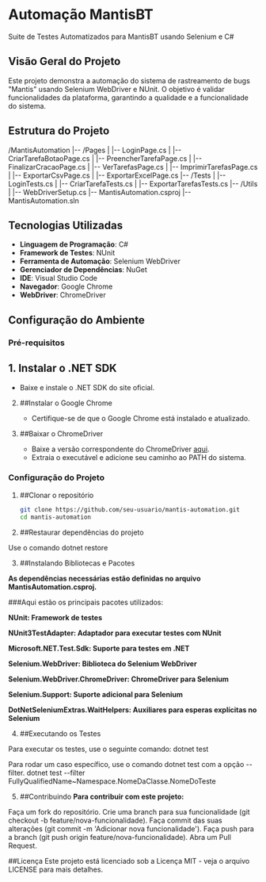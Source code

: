 # Automação MantisBT

Suite de Testes Automatizados para MantisBT usando Selenium e C#

## Visão Geral do Projeto

Este projeto demonstra a automação do sistema de rastreamento de bugs "Mantis" usando Selenium WebDriver e NUnit. O objetivo é validar funcionalidades da plataforma, garantindo a qualidade e a funcionalidade do sistema.


## Estrutura do Projeto

/MantisAutomation
|-- /Pages
| |-- LoginPage.cs
| |-- CriarTarefaBotaoPage.cs
| |-- PreencherTarefaPage.cs
| |-- FinalizarCracaoPage.cs
| |-- VerTarefasPage.cs
| |-- ImprimirTarefasPage.cs
| |-- ExportarCsvPage.cs
| |-- ExportarExcelPage.cs
|-- /Tests
| |-- LoginTests.cs
| |-- CriarTarefaTests.cs
| |-- ExportarTarefasTests.cs
|-- /Utils
| |-- WebDriverSetup.cs
|-- MantisAutomation.csproj
|-- MantisAutomation.sln



## Tecnologias Utilizadas

- **Linguagem de Programação**: C#
- **Framework de Testes**: NUnit
- **Ferramenta de Automação**: Selenium WebDriver
- **Gerenciador de Dependências**: NuGet
- **IDE**: Visual Studio Code
- **Navegador**: Google Chrome
- **WebDriver**: ChromeDriver


## Configuração do Ambiente

### Pré-requisitos

## 1. Instalar o .NET SDK
   - Baixe e instale o .NET SDK do site oficial.
   

2. ##Instalar o Google Chrome
   - Certifique-se de que o Google Chrome está instalado e atualizado.


3. ##Baixar o ChromeDriver
   - Baixe a versão correspondente do ChromeDriver [aqui](https://sites.google.com/a/chromium.org/chromedriver/downloads).
   - Extraia o executável e adicione seu caminho ao PATH do sistema.


### Configuração do Projeto

1. ##Clonar o repositório
   ```sh
   git clone https://github.com/seu-usuario/mantis-automation.git
   cd mantis-automation

2. ##Restaurar dependências do projeto

Use o comando dotnet restore


3. ##Instalando Bibliotecas e Pacotes

**As dependências necessárias estão definidas no arquivo MantisAutomation.csproj.**


###Aqui estão os principais pacotes utilizados:

**NUnit: Framework de testes**

**NUnit3TestAdapter: Adaptador para executar testes com NUnit**

**Microsoft.NET.Test.Sdk: Suporte para testes em .NET**

**Selenium.WebDriver: Biblioteca do Selenium WebDriver**

**Selenium.WebDriver.ChromeDriver: ChromeDriver para Selenium**

**Selenium.Support: Suporte adicional para Selenium**

**DotNetSeleniumExtras.WaitHelpers: Auxiliares para esperas explícitas no Selenium**


4. ##Executando os Testes

Para executar os testes, use o seguinte comando: 
dotnet test

Para rodar um caso específico, use o comando dotnet test com a opção --filter.
dotnet test --filter FullyQualifiedName~Namespace.NomeDaClasse.NomeDoTeste

5. ##Contribuindo
**Para contribuir com este projeto:**

Faça um fork do repositório.
Crie uma branch para sua funcionalidade (git checkout -b feature/nova-funcionalidade).
Faça commit das suas alterações (git commit -m 'Adicionar nova funcionalidade').
Faça push para a branch (git push origin feature/nova-funcionalidade).
Abra um Pull Request.


##Licença
Este projeto está licenciado sob a Licença MIT - veja o arquivo LICENSE para mais detalhes.

